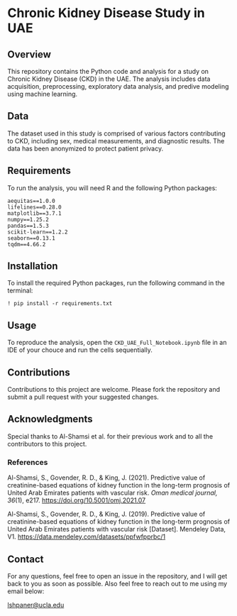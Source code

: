 # Chronic Kidney Disease Study in UAE

## Overview
This repository contains the Python code and analysis for a study on Chronic Kidney Disease (CKD) in the UAE. The analysis includes data acquisition, preprocessing, exploratory data analysis, and predive modeling using machine learning.

## Data
The dataset used in this study is comprised of various factors contributing to CKD, including sex, medical measurements, and diagnostic results. The data has been anonymized to protect patient privacy.

## Requirements
To run the analysis, you will need R and the following Python packages:

`aequitas==1.0.0`  
`lifelines==0.28.0`  
`matplotlib==3.7.1`  
`numpy==1.25.2`  
`pandas==1.5.3`  
`scikit-learn==1.2.2`  
`seaborn==0.13.1`  
`tqdm==4.66.2`


## Installation
To install the required Python packages, run the following command in the terminal:

```
! pip install -r requirements.txt
```

## Usage
To reproduce the analysis, open the `CKD_UAE_Full_Notebook.ipynb` file in an IDE of your chouce and run the cells sequentially.

## Contributions
Contributions to this project are welcome. Please fork the repository and submit a pull request with your suggested changes.

## Acknowledgments
Special thanks to Al-Shamsi et al. for their previous work and to all the contributors to this project.

### References

Al-Shamsi, S., Govender, R. D., & King, J. (2021). Predictive value of creatinine-based equations of kidney function in the long-term prognosis of United Arab Emirates patients with vascular risk. *Oman medical journal, 36*(1), e217. https://doi.org/10.5001/omj.2021.07


Al-Shamsi, S., Govender, R. D., & King, J. (2019). Predictive value of creatinine-based equations of kidney function in the long-term prognosis of United Arab Emirates patients with vascular risk [Dataset]. Mendeley Data, V1. https://data.mendeley.com/datasets/ppfwfpprbc/1





## Contact
For any questions, feel free to open an issue in the repository, and I will get back to you as soon as possible. Also feel free to reach out to me using my email below:

[lshpaner@ucla.edu](mailto:lshpaner@ucla.edu) 